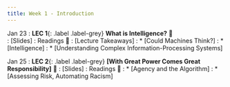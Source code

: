 ```yaml
---
title: Week 1 - Introduction
---
```


Jan 23
: **LEC 1**{: .label .label-grey} **What is Intelligence?**<!---(https://harvard.hosted.panopto.com/Panopto/Pages/Viewer.aspx?id=6709f778-669e-44a8-ac5c-ae270165421c)---> 🎥  
    : [Slides]<!---(https://canvas.harvard.edu/files/14215632/download?download_frd=1)--->
: Readings 📖
    : [Lecture Takeaways]<!---(https://canvas.harvard.edu/files/14218488/download?download_frd=1)--->
: * [Could Machines Think?]<!---(https://canvas.harvard.edu/files/14184273/download?download_frd=1)--->
: * [Intelligence]<!---(https://canvas.harvard.edu/files/14184275/download?download_frd=1)--->
: * [Understanding Complex Information-Processing Systems]<!---(https://canvas.harvard.edu/files/14205722/download?download_frd=1)--->

Jan 25
: **LEC 2**{: .label .label-grey} **[With Great Power Comes Great Responsibility]<!---(https://harvard.hosted.panopto.com/Panopto/Pages/Viewer.aspx?id=8d2ac2a9-c835-43d2-be52-ae290133d5d9)--->** 🎥 
    : [Slides]<!---(https://canvas.harvard.edu/files/14225197/download?download_frd=1)---> 
: Readings 📖
: * [Agency and the Algorithm]<!---(https://canvas.harvard.edu/files/14218470/download?download_frd=1)--->
: * [Assessing Risk, Automating Racism]<!---(https://canvas.harvard.edu/files/14218471/download?download_frd=1)--->

